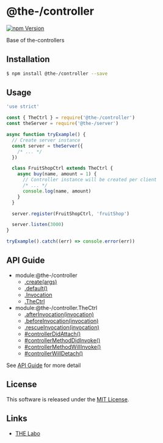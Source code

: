 @the-/controller
==========

<!---
This file is generated by @the-/templates. Do not update manually.
--->

<!-- Badge Start -->
<a name="badges"></a>

[![npm Version][bd_npm_shield_url]][bd_npm_url]

[bd_repo_url]: https://github.com/the-labo/the
[bd_npm_url]: http://www.npmjs.org/package/@the-/controller
[bd_npm_shield_url]: http://img.shields.io/npm/v/@the-/controller.svg?style=flat

<!-- Badge End -->


<!-- Description Start -->
<a name="description"></a>

Base of the-controllers

<!-- Description End -->


<!-- Overview Start -->
<a name="overview"></a>




<!-- Overview End -->


<!-- Sections Start -->
<a name="sections"></a>

<!-- Section from "doc/readme/01.Installation.md.hbs" Start -->

<a name="section-doc-readme-01-installation-md"></a>

Installation
-----

```bash
$ npm install @the-/controller --save
```


<!-- Section from "doc/readme/01.Installation.md.hbs" End -->

<!-- Section from "doc/readme/02.Usage.md.hbs" Start -->

<a name="section-doc-readme-02-usage-md"></a>

Usage
---------

```javascript
'use strict'

const { TheCtrl } = require('@the-/controller')
const theServer = require('@the-/server')

async function tryExample() {
  // Create server instance
  const server = theServer({
    /* ... */
  })

  class FruitShopCtrl extends TheCtrl {
    async buy(name, amount = 1) {
      // Controller instance will be created per client
      /* ... */
      console.log(name, amount)
    }
  }

  server.register(FruitShopCtrl, 'fruitShop')

  server.listen(3000)
}

tryExample().catch((err) => console.error(err))

```


<!-- Section from "doc/readme/02.Usage.md.hbs" End -->


<!-- Sections Start -->

<a name="api"></a>

## API Guide


- module:@the-/controller
  - [.create(args)](./doc/api/api.md#module_@the-/controller.create)
  - [.default()](./doc/api/api.md#module_@the-/controller.default)
  - [.Invocation](./doc/api/api.md#module_@the-/controller.Invocation)
  - [.TheCtrl](./doc/api/api.md#module_@the-/controller.TheCtrl)
- module:@the-/controller.TheCtrl
  - [.afterInvocation(invocation)](./doc/api/api.md#module_@the-/controller.TheCtrl.afterInvocation)
  - [.beforeInvocation(invocation)](./doc/api/api.md#module_@the-/controller.TheCtrl.beforeInvocation)
  - [.rescueInvocation(invocation)](./doc/api/api.md#module_@the-/controller.TheCtrl.rescueInvocation)
  - [#controllerDidAttach()](./doc/api/api.md#module_@the-/controller.TheCtrl#controllerDidAttach)
  - [#controllerMethodDidInvoke()](./doc/api/api.md#module_@the-/controller.TheCtrl#controllerMethodDidInvoke)
  - [#controllerMethodWillInvoke()](./doc/api/api.md#module_@the-/controller.TheCtrl#controllerMethodWillInvoke)
  - [#controllerWillDetach()](./doc/api/api.md#module_@the-/controller.TheCtrl#controllerWillDetach)

See [API Guide](./doc/api/api.md) for more detail


<!-- LICENSE Start -->
<a name="license"></a>

License
-------
This software is released under the [MIT License](https://github.com/the-labo/the/blob/master/LICENSE).

<!-- LICENSE End -->


<!-- Links Start -->
<a name="links"></a>

Links
------

+ [THE Labo][the_labo_url]

[the_labo_url]: https://github.com/the-labo

<!-- Links End -->
